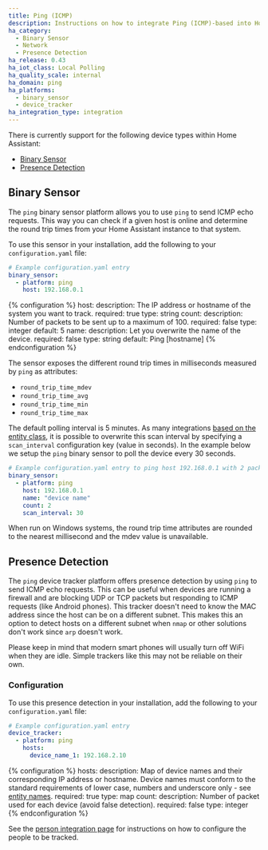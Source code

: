 ```yaml
---
title: Ping (ICMP)
description: Instructions on how to integrate Ping (ICMP)-based into Home Assistant.
ha_category:
  - Binary Sensor
  - Network
  - Presence Detection
ha_release: 0.43
ha_iot_class: Local Polling
ha_quality_scale: internal
ha_domain: ping
ha_platforms:
  - binary_sensor
  - device_tracker
ha_integration_type: integration
---
```


There is currently support for the following device types within Home Assistant:

- [Binary Sensor](#binary-sensor)
- [Presence Detection](#presence-detection)

## Binary Sensor

The `ping` binary sensor platform allows you to use `ping` to send ICMP echo requests. This way you can check if a given host is online and determine the round trip times from your Home Assistant instance to that system.

To use this sensor in your installation, add the following to your `configuration.yaml` file:

```yaml
# Example configuration.yaml entry
binary_sensor:
  - platform: ping
    host: 192.168.0.1
```

{% configuration %}
host:
  description: The IP address or hostname of the system you want to track.
  required: true
  type: string
count:
  description: Number of packets to be sent up to a maximum of 100.
  required: false
  type: integer
  default: 5
name:
  description: Let you overwrite the name of the device.
  required: false
  type: string
  default: Ping [hostname]
{% endconfiguration %}

The sensor exposes the different round trip times in milliseconds measured by `ping` as attributes:

- `round_trip_time_mdev`
- `round_trip_time_avg`
- `round_trip_time_min`
- `round_trip_time_max`

The default polling interval is 5 minutes. As many integrations [based on the entity class](/docs/configuration/platform_options), it is possible to overwrite this scan interval by specifying a `scan_interval` configuration key (value in seconds). In the example below we setup the `ping` binary sensor to poll the device every 30 seconds.

```yaml
# Example configuration.yaml entry to ping host 192.168.0.1 with 2 packets every 30 seconds.
binary_sensor:
  - platform: ping
    host: 192.168.0.1
    name: "device name"
    count: 2
    scan_interval: 30
```

<div class='note'>
When run on Windows systems, the round trip time attributes are rounded to the nearest millisecond and the mdev value is unavailable.
</div>

## Presence Detection

The `ping` device tracker platform offers presence detection by using `ping` to send ICMP echo requests. This can be useful when devices are running a firewall and are blocking UDP or TCP packets but responding to ICMP requests (like Android phones). This tracker doesn't need to know the MAC address since the host can be on a different subnet. This makes this an option to detect hosts on a different subnet when `nmap` or other solutions don't work since `arp` doesn't work.

<div class='note'>
  Please keep in mind that modern smart phones will usually turn off WiFi when they are idle. Simple trackers like this may not be reliable on their own.
</div>

### Configuration

To use this presence detection in your installation, add the following to your `configuration.yaml` file:

```yaml
# Example configuration.yaml entry
device_tracker:
  - platform: ping
    hosts:
      device_name_1: 192.168.2.10
```

{% configuration %}
hosts:
  description: Map of device names and their corresponding IP address or hostname. Device names must conform to the standard requirements of lower case, numbers and underscore only - see [entity names](/docs/configuration/troubleshooting/#entity-names).
  required: true
  type: map
count:
  description: Number of packet used for each device (avoid false detection).
  required: false
  type: integer
{% endconfiguration %}

See the [person integration page](/integrations/person/) for instructions on how to configure the people to be tracked.
